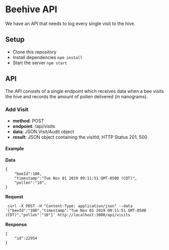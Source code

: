 # Beehive API

We have an API that needs to log every single visit to the hive.

## Setup

- Clone this repository
- Install dependencies `npm install`
- Start the server `npm start`

## API

The API consists of a single endpoint which receives data when a bee visits the hive and records the amount of pollen delivered (in nanograms).

### Add Visit

- **method**: POST
- **endpoint**: /api/visits
- **data**: JSON Visit/Audit object
- **result**: JSON object containing the visitId, HTTP Status 201, 500

#### Example

**Data**

```
{
    "beeId":100,
    "timestamp":"Tue Nov 01 2019 09:11:51 GMT-0500 (CDT)",
    "pollen":"10",
}
```

**Request**

     curl -X POST -H "Content-Type: application/json" --data '{"beeId":"100","timestamp":"Tue Nov 01 2019 09:11:51 GMT-0500 (CDT)","pollen":"10"}' http://localhost:3000/api/visits

**Response**

```
{
    "id":22954
}
```
